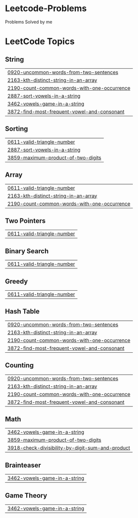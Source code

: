 # Leetcode-Problems
Problems Solved by me

<!---LeetCode Topics Start-->
# LeetCode Topics
## String
|  |
| ------- |
| [0920-uncommon-words-from-two-sentences](https://github.com/sabarieesh/Leetcode-Problems/tree/master/0920-uncommon-words-from-two-sentences) |
| [2163-kth-distinct-string-in-an-array](https://github.com/sabarieesh/Leetcode-Problems/tree/master/2163-kth-distinct-string-in-an-array) |
| [2190-count-common-words-with-one-occurrence](https://github.com/sabarieesh/Leetcode-Problems/tree/master/2190-count-common-words-with-one-occurrence) |
| [2887-sort-vowels-in-a-string](https://github.com/sabarieesh/Leetcode-Problems/tree/master/2887-sort-vowels-in-a-string) |
| [3462-vowels-game-in-a-string](https://github.com/sabarieesh/Leetcode-Problems/tree/master/3462-vowels-game-in-a-string) |
| [3872-find-most-frequent-vowel-and-consonant](https://github.com/sabarieesh/Leetcode-Problems/tree/master/3872-find-most-frequent-vowel-and-consonant) |
## Sorting
|  |
| ------- |
| [0611-valid-triangle-number](https://github.com/sabarieesh/Leetcode-Problems/tree/master/0611-valid-triangle-number) |
| [2887-sort-vowels-in-a-string](https://github.com/sabarieesh/Leetcode-Problems/tree/master/2887-sort-vowels-in-a-string) |
| [3859-maximum-product-of-two-digits](https://github.com/sabarieesh/Leetcode-Problems/tree/master/3859-maximum-product-of-two-digits) |
## Array
|  |
| ------- |
| [0611-valid-triangle-number](https://github.com/sabarieesh/Leetcode-Problems/tree/master/0611-valid-triangle-number) |
| [2163-kth-distinct-string-in-an-array](https://github.com/sabarieesh/Leetcode-Problems/tree/master/2163-kth-distinct-string-in-an-array) |
| [2190-count-common-words-with-one-occurrence](https://github.com/sabarieesh/Leetcode-Problems/tree/master/2190-count-common-words-with-one-occurrence) |
## Two Pointers
|  |
| ------- |
| [0611-valid-triangle-number](https://github.com/sabarieesh/Leetcode-Problems/tree/master/0611-valid-triangle-number) |
## Binary Search
|  |
| ------- |
| [0611-valid-triangle-number](https://github.com/sabarieesh/Leetcode-Problems/tree/master/0611-valid-triangle-number) |
## Greedy
|  |
| ------- |
| [0611-valid-triangle-number](https://github.com/sabarieesh/Leetcode-Problems/tree/master/0611-valid-triangle-number) |
## Hash Table
|  |
| ------- |
| [0920-uncommon-words-from-two-sentences](https://github.com/sabarieesh/Leetcode-Problems/tree/master/0920-uncommon-words-from-two-sentences) |
| [2163-kth-distinct-string-in-an-array](https://github.com/sabarieesh/Leetcode-Problems/tree/master/2163-kth-distinct-string-in-an-array) |
| [2190-count-common-words-with-one-occurrence](https://github.com/sabarieesh/Leetcode-Problems/tree/master/2190-count-common-words-with-one-occurrence) |
| [3872-find-most-frequent-vowel-and-consonant](https://github.com/sabarieesh/Leetcode-Problems/tree/master/3872-find-most-frequent-vowel-and-consonant) |
## Counting
|  |
| ------- |
| [0920-uncommon-words-from-two-sentences](https://github.com/sabarieesh/Leetcode-Problems/tree/master/0920-uncommon-words-from-two-sentences) |
| [2163-kth-distinct-string-in-an-array](https://github.com/sabarieesh/Leetcode-Problems/tree/master/2163-kth-distinct-string-in-an-array) |
| [2190-count-common-words-with-one-occurrence](https://github.com/sabarieesh/Leetcode-Problems/tree/master/2190-count-common-words-with-one-occurrence) |
| [3872-find-most-frequent-vowel-and-consonant](https://github.com/sabarieesh/Leetcode-Problems/tree/master/3872-find-most-frequent-vowel-and-consonant) |
## Math
|  |
| ------- |
| [3462-vowels-game-in-a-string](https://github.com/sabarieesh/Leetcode-Problems/tree/master/3462-vowels-game-in-a-string) |
| [3859-maximum-product-of-two-digits](https://github.com/sabarieesh/Leetcode-Problems/tree/master/3859-maximum-product-of-two-digits) |
| [3918-check-divisibility-by-digit-sum-and-product](https://github.com/sabarieesh/Leetcode-Problems/tree/master/3918-check-divisibility-by-digit-sum-and-product) |
## Brainteaser
|  |
| ------- |
| [3462-vowels-game-in-a-string](https://github.com/sabarieesh/Leetcode-Problems/tree/master/3462-vowels-game-in-a-string) |
## Game Theory
|  |
| ------- |
| [3462-vowels-game-in-a-string](https://github.com/sabarieesh/Leetcode-Problems/tree/master/3462-vowels-game-in-a-string) |
<!---LeetCode Topics End-->